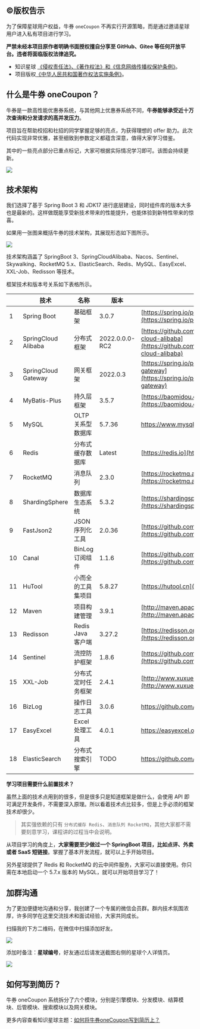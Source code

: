 ## ©️版权告示

为了保障星球用户权益，牛券 `oneCoupon` 不再实行开源策略，而是通过邀请星球用户进入私有项目进行学习。

**严禁未经本项目原作者明确书面授权擅自分享至 GitHub、Gitee 等任何开放平台。违者将面临版权法律追究。**

- 知识星球 [《侵权责任法》、《著作权法》和《信息网络传播权保护条例》](https://support.zsxq.com/guidance.html)。
- 项目版权[《中华人民共和国著作权法实施条例》](https://gitcode.net/nageoffer/onecoupon/-/blob/main/copyright/%E4%B8%AD%E5%8D%8E%E4%BA%BA%E6%B0%91%E5%85%B1%E5%92%8C%E5%9B%BD%E8%91%97%E4%BD%9C%E6%9D%83%E6%B3%95%E5%AE%9E%E6%96%BD%E6%9D%A1%E4%BE%8B.pdf)。

## 什么是牛券 oneCoupon？

牛券是一款高性能优惠券系统，与其他网上优惠券系统不同，**牛券能够承受近十万次查询和分发请求的高并发压力**。

项目旨在帮助校招和社招的同学掌握足够的亮点，为获得理想的 offer 助力。此次代码实现非常优雅，甚至细致到参数定义都蕴含深意，值得大家学习借鉴。

其中的一些亮点部分已重点标记，大家可根据实际情况学习即可。该图会持续更新。

![](https://oss.open8gu.com/image-20240723011449928.png)

## 技术架构

我们选择了基于 Spring Boot 3 和 JDK17 进行底层建设，同时组件库的版本大多也是最新的。这样做既能享受新技术带来的性能提升，也能体验到新特性带来的惊喜。

如果用一张图来概括牛券的技术架构，其展现形态如下图所示。

![](https://oss.open8gu.com/image-20240722104707368.png)

技术架构涵盖了 SpringBoot 3、SpringCloudAlibaba、Nacos、Sentinel、Skywalking、RocketMQ 5.x、ElasticSearch、Redis、MySQL、EasyExcel、XXL-Job、Redisson 等技术。

框架技术和版本号关系如下表格所示。

|      | 技术                | 名称               | 版本           | 官网                                                         |
| ---- | ------------------- | ------------------ | -------------- | ------------------------------------------------------------ |
| 1    | Spring Boot         | 基础框架           | 3.0.7          | [https://spring.io/projects/spring-boot](https://spring.io/projects/spring-boot) |
| 2    | SpringCloud Alibaba | 分布式框架         | 2022.0.0.0-RC2 | [https://github.com/alibaba/spring-cloud-alibaba](https://github.com/alibaba/spring-cloud-alibaba) |
| 3    | SpringCloud Gateway | 网关框架           | 2022.0.3       | [https://spring.io/projects/spring-cloud-gateway](https://spring.io/projects/spring-cloud-gateway) |
| 4    | MyBatis-Plus        | 持久层框架         | 3.5.7          | [https://baomidou.com](https://baomidou.com)                 |
| 5    | MySQL               | OLTP 关系型数据库  | 5.7.36         | https://www.mysql.com/cn                                     |
| 6    | Redis               | 分布式缓存数据库   | Latest         | [https://redis.io](https://redis.io)                         |
| 7    | RocketMQ            | 消息队列           | 2.3.0          | [https://rocketmq.apache.org](https://rocketmq.apache.org)   |
| 8    | ShardingSphere      | 数据库生态系统     | 5.3.2          | [https://shardingsphere.apache.org](https://shardingsphere.apache.org) |
| 9    | FastJson2           | JSON 序列化工具    | 2.0.36         | [https://github.com/alibaba/fastjson2](https://github.com/alibaba/fastjson2) |
| 10   | Canal               | BinLog 订阅组件    | 1.1.6          | [https://github.com/alibaba/canal](https://github.com/alibaba/canal) |
| 11   | HuTool              | 小而全的工具集项目 | 5.8.27         | [https://hutool.cn](https://hutool.cn)                       |
| 12   | Maven               | 项目构建管理       | 3.9.1          | [http://maven.apache.org](http://maven.apache.org)           |
| 13   | Redisson            | Redis Java 客户端  | 3.27.2         | [https://redisson.org](https://redisson.org/)                |
| 14   | Sentinel            | 流控防护框架       | 1.8.6          | [https://github.com/alibaba/Sentinel](https://github.com/alibaba/Sentinel) |
| 15   | XXL-Job             | 分布式定时任务框架 | 2.4.1          | [http://www.xuxueli.com/xxl-job](http://www.xuxueli.com/xxl-job) |
| 16   | BizLog              | 操作日志工具       | 3.0.6          | https://github.com/mouzt/mzt-biz-log                         |
| 17   | EasyExcel           | Excel 处理工具     | 4.0.1          | https://easyexcel.opensource.alibaba.com                     |
| 18   | ElasticSearch       | 分布式搜索引擎     | TODO           | https://github.com/elastic/elasticsearch                     |

**学习项目需要什么前置技术？**

虽然上面的技术点用到的很多，但是很多只是知道框架是做什么，会使用 API 即可满足开发条件，不需要深入原理。所以看着技术点比较多，但是上手必须的框架技术却很少。

> 其实强依赖的只有 `分布式缓存 Redis`、`消息队列 RocketMQ`，其他大家都不需要刻意学习，课程讲的过程当中会说明。

从项目学习的角度上，**大家需要至少做过一个 SpringBoot 项目，比如点评、外卖或者 SaaS 短链接**。掌握了基本开发流程，就可以上手开始项目。

另外星球提供了 Redis 和 RocketMQ 的云中间件服务，大家可以直接使用。你只需在本地启动一个 5.7.x 版本的 MySQL，就可以开始项目学习了！

##  加群沟通

为了更加便捷地沟通和分享，我创建了一个专属的微信会员群。群内技术氛围浓厚，许多同学在这里交流技术和面试经验，大家共同成长。

扫描我的下方二维码，在微信中扫描添加好友。

![](https://oss.open8gu.com/1_990064918_171_84_3_716500817_c4659af930df3a2532d02b8fcc0f0cbe.png)

添加时备注：**星球编号**，好友通过后请发送截图右侧的星球个人详情页。

![](https://oss.open8gu.com/image-20240722111319147.png)

## 如何写到简历？

牛券 oneCoupon 系统拆分了六个模块，分别是引擎模块、分发模块、结算模块、后管模块、搜索模块以及网关模块。

更多内容查看知识星球主题：[如何将牛券oneCoupon写到简历上？](https://t.zsxq.com/gLRzP)
